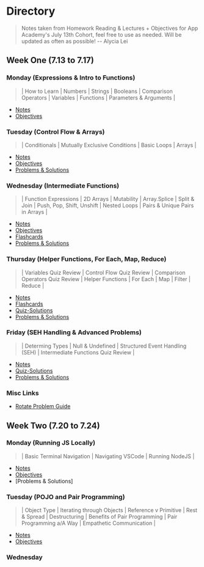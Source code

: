 # **Directory**

> Notes taken from Homework Reading & Lectures + Objectives for App Academy's July 13th Cohort, feel free to use as needed. Will be updated as often as possible!
> -- Alycia Lei

## **Week One** (7.13 to 7.17)

### **Monday** (Expressions & Intro to Functions)

> | How to Learn | Numbers | Strings | Booleans | Comparison Operators | Variables | Functions | Parameters & Arguments |

- [Notes](7.13-7.17/Monday/Notes.md)
- [Objectives](7.13-7.17/Monday/Objectives.md)

### **Tuesday** (Control Flow & Arrays)

> | Conditionals | Mutually Exclusive Conditions | Basic Loops | Arrays |

- [Notes](7.13-7.17/Tuesday/Notes.md)
- [Objectives](7.13-7.17/Tuesday/Objectives.md)
- [Problems & Solutions](7.13-7.17/Tuesday/Problem-Solutions.md)

### **Wednesday** (Intermediate Functions)

> | Function Expressions | 2D Arrays | Mutability | Array.Splice | Split & Join | Push, Pop, Shift, Unshift | Nested Loops | Pairs & Unique Pairs in Arrays |

- [Notes](7.13-7.17/Wednesday/Notes.md)
- [Objectives](7.13-7.17/Wednesday/Objectives.md)
- [Flashcards](7.13-7.17/Wednesday/Flashcards.md)
- [Problems & Solutions](7.13-7.17/Wednesday/Problem-Solutions.md)

### **Thursday** (Helper Functions, For Each, Map, Reduce)

> | Variables Quiz Review | Control Flow Quiz Review | Comparison Operators Quiz Review | Helper Functions | For Each | Map | Filter | Reduce |

- [Notes](7.13-7.17/Thursday/Notes.md)
- [Flashcards](7.13-7.17/Thursday/Flashcards.md)
- [Quiz-Solutions](7.13-7.17/Thursday/Quiz-Solutions.md)
- [Problems & Solutions](7.13-7.17/Thursday/Problem-Solutions.md)

### **Friday** (SEH Handling & Advanced Problems)

> | Determing Types | Null & Undefined | Structured Event Handling (SEH) | Intermediate Functions Quiz Review |

- [Notes](7.13-7.17/Friday/Notes.md)
- [Quiz-Solutions](7.13-7.17/Friday/Quiz-Solutions.md)
- [Problems & Solutions](7.13-7.17/Friday/Friday-Problems.md)

### **Misc Links**

- [Rotate Problem Guide](7.13-7.17/Misc/Rotate-Guide.md)

## **Week Two** (7.20 to 7.24)

### **Monday** (Running JS Locally)

> | Basic Terminal Navigation | Navigating VSCode | Running NodeJS |

- [Notes](7.20-7.24/Monday/Notes.md)
- [Objectives](7.20-7.24/Monday/Objectives.md)
- [Problems & Solutions]

### **Tuesday** (POJO and Pair Programming)

> | Object Type | Iterating through Objects | Reference v Primitive | Rest & Spread | Destructuring | Benefits of Pair Programming | Pair Programming a/A Way | Empathetic Communication |

- [Notes](7.20-7.24/Tuesday/Notes.md)
- [Objectives](7.20-7.24/Tuesday/Objectives.md)

### **Wednesday**
